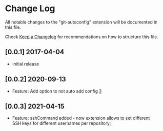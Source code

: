 # Change Log
All notable changes to the "git-autoconfig" extension will be documented in this file.

Check [Keep a Changelog](http://keepachangelog.com/) for recommendations on how to structure this file.

## [0.0.1] 2017-04-04
- Initial release

## [0.0.2] 2020-09-13
- Feature: Add option to not auto add config [3](https://github.com/ShyykoSerhiy/git-autoconfig/issues/3)

## [0.0.3] 2021-04-15
- Feature: sshCommand added - now extension allows to set different SSH keys for different usernames per repository;
